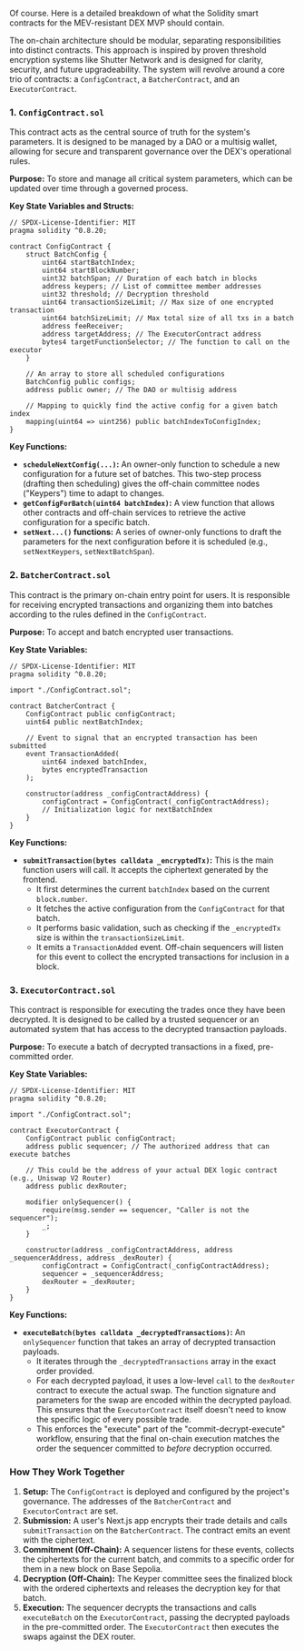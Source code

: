 Of course. Here is a detailed breakdown of what the Solidity smart contracts for the MEV-resistant DEX MVP should contain.

The on-chain architecture should be modular, separating responsibilities into distinct contracts. This approach is inspired by proven threshold encryption systems like Shutter Network and is designed for clarity, security, and future upgradeability. The system will revolve around a core trio of contracts: a `ConfigContract`, a `BatcherContract`, and an `ExecutorContract`.

### **1. `ConfigContract.sol`**

This contract acts as the central source of truth for the system's parameters. It is designed to be managed by a DAO or a multisig wallet, allowing for secure and transparent governance over the DEX's operational rules.

**Purpose:** To store and manage all critical system parameters, which can be updated over time through a governed process.

**Key State Variables and Structs:**

```solidity
// SPDX-License-Identifier: MIT
pragma solidity ^0.8.20;

contract ConfigContract {
    struct BatchConfig {
        uint64 startBatchIndex;
        uint64 startBlockNumber;
        uint32 batchSpan; // Duration of each batch in blocks
        address keypers; // List of committee member addresses
        uint32 threshold; // Decryption threshold
        uint64 transactionSizeLimit; // Max size of one encrypted transaction
        uint64 batchSizeLimit; // Max total size of all txs in a batch
        address feeReceiver;
        address targetAddress; // The ExecutorContract address
        bytes4 targetFunctionSelector; // The function to call on the executor
    }

    // An array to store all scheduled configurations
    BatchConfig public configs;
    address public owner; // The DAO or multisig address

    // Mapping to quickly find the active config for a given batch index
    mapping(uint64 => uint256) public batchIndexToConfigIndex;
}
```

**Key Functions:**

  * **`scheduleNextConfig(...)`:** An owner-only function to schedule a new configuration for a future set of batches. This two-step process (drafting then scheduling) gives the off-chain committee nodes ("Keypers") time to adapt to changes.
  * **`getConfigForBatch(uint64 batchIndex)`:** A view function that allows other contracts and off-chain services to retrieve the active configuration for a specific batch.
  * **`setNext...()` functions:** A series of owner-only functions to draft the parameters for the next configuration before it is scheduled (e.g., `setNextKeypers`, `setNextBatchSpan`).

### **2. `BatcherContract.sol`**

This contract is the primary on-chain entry point for users. It is responsible for receiving encrypted transactions and organizing them into batches according to the rules defined in the `ConfigContract`.

**Purpose:** To accept and batch encrypted user transactions.

**Key State Variables:**

```solidity
// SPDX-License-Identifier: MIT
pragma solidity ^0.8.20;

import "./ConfigContract.sol";

contract BatcherContract {
    ConfigContract public configContract;
    uint64 public nextBatchIndex;

    // Event to signal that an encrypted transaction has been submitted
    event TransactionAdded(
        uint64 indexed batchIndex,
        bytes encryptedTransaction
    );

    constructor(address _configContractAddress) {
        configContract = ConfigContract(_configContractAddress);
        // Initialization logic for nextBatchIndex
    }
}
```

**Key Functions:**

  * **`submitTransaction(bytes calldata _encryptedTx)`:** This is the main function users will call. It accepts the ciphertext generated by the frontend.
      * It first determines the current `batchIndex` based on the current `block.number`.
      * It fetches the active configuration from the `ConfigContract` for that batch.
      * It performs basic validation, such as checking if the `_encryptedTx` size is within the `transactionSizeLimit`.
      * It emits a `TransactionAdded` event. Off-chain sequencers will listen for this event to collect the encrypted transactions for inclusion in a block.

### **3. `ExecutorContract.sol`**

This contract is responsible for executing the trades once they have been decrypted. It is designed to be called by a trusted sequencer or an automated system that has access to the decrypted transaction payloads.

**Purpose:** To execute a batch of decrypted transactions in a fixed, pre-committed order.

**Key State Variables:**

```solidity
// SPDX-License-Identifier: MIT
pragma solidity ^0.8.20;

import "./ConfigContract.sol";

contract ExecutorContract {
    ConfigContract public configContract;
    address public sequencer; // The authorized address that can execute batches

    // This could be the address of your actual DEX logic contract (e.g., Uniswap V2 Router)
    address public dexRouter; 

    modifier onlySequencer() {
        require(msg.sender == sequencer, "Caller is not the sequencer");
        _;
    }

    constructor(address _configContractAddress, address _sequencerAddress, address _dexRouter) {
        configContract = ConfigContract(_configContractAddress);
        sequencer = _sequencerAddress;
        dexRouter = _dexRouter;
    }
}
```

**Key Functions:**

  * **`executeBatch(bytes calldata _decryptedTransactions)`:** An `onlySequencer` function that takes an array of decrypted transaction payloads.
      * It iterates through the `_decryptedTransactions` array in the exact order provided.
      * For each decrypted payload, it uses a low-level `call` to the `dexRouter` contract to execute the actual swap. The function signature and parameters for the swap are encoded within the decrypted payload. This ensures that the `ExecutorContract` itself doesn't need to know the specific logic of every possible trade.
      * This enforces the "execute" part of the "commit-decrypt-execute" workflow, ensuring that the final on-chain execution matches the order the sequencer committed to *before* decryption occurred.

### **How They Work Together**

1.  **Setup:** The `ConfigContract` is deployed and configured by the project's governance. The addresses of the `BatcherContract` and `ExecutorContract` are set.
2.  **Submission:** A user's Next.js app encrypts their trade details and calls `submitTransaction` on the `BatcherContract`. The contract emits an event with the ciphertext.
3.  **Commitment (Off-Chain):** A sequencer listens for these events, collects the ciphertexts for the current batch, and commits to a specific order for them in a new block on Base Sepolia.
4.  **Decryption (Off-Chain):** The Keyper committee sees the finalized block with the ordered ciphertexts and releases the decryption key for that batch.
5.  **Execution:** The sequencer decrypts the transactions and calls `executeBatch` on the `ExecutorContract`, passing the decrypted payloads in the pre-committed order. The `ExecutorContract` then executes the swaps against the DEX router.